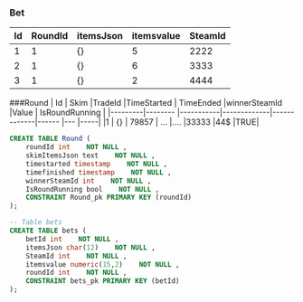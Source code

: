 ### Bet 
|Id       | RoundId 	|itemsJson  |itemsvalue  |SteamId|
|---------|---------	|----	  |----   |------ |
|   1     |    1     	|	{}    |  5    |2222   |
|   2     |    1     	|	 {}   |  6    |3333   |
|   3     |     1 	  |	 {}   |  2    |4444   |


###Round
| Id     | Skim    |TradeId    |TimeStarted  | TimeEnded 	|winnerSteamId 	|Value  | IsRoundRunning |
|---------|-------- |-----------|-------------|-------------|------   |---    |-----|
|1        | {}        | 79857   | ...         |....         |33333    |44$    |TRUE|


```SQL
CREATE TABLE Round (
    roundId int    NOT NULL ,
    skimItemsJson text    NOT NULL ,
    timestarted timestamp    NOT NULL ,
    timefinished timestamp    NOT NULL ,
    winnerSteamId int    NOT NULL ,
    IsRoundRunning bool    NOT NULL ,
    CONSTRAINT Round_pk PRIMARY KEY (roundId)
);
```

```SQL
-- Table bets
CREATE TABLE bets (
    betId int    NOT NULL ,
    itemsJson char(12)    NOT NULL ,
    SteamId int    NOT NULL ,
    itemsvalue numeric(15,2)    NOT NULL ,
    roundId int    NOT NULL ,
    CONSTRAINT bets_pk PRIMARY KEY (betId)
);
```
